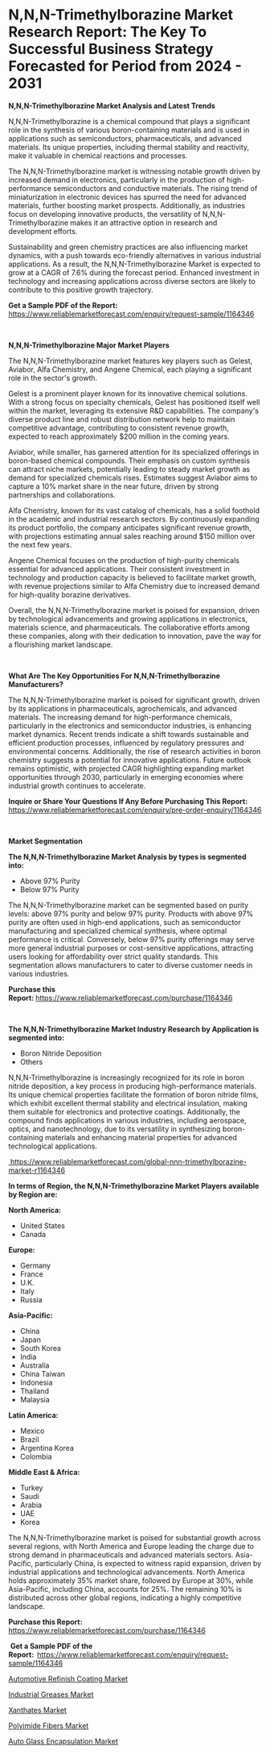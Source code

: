 <p><h1>N,N,N-Trimethylborazine Market Research Report: The Key To Successful Business Strategy Forecasted for Period from 2024 - 2031</h1></p><p><strong>N,N,N-Trimethylborazine Market Analysis and Latest Trends</strong></p>
<p><p>N,N,N-Trimethylborazine is a chemical compound that plays a significant role in the synthesis of various boron-containing materials and is used in applications such as semiconductors, pharmaceuticals, and advanced materials. Its unique properties, including thermal stability and reactivity, make it valuable in chemical reactions and processes.</p><p>The N,N,N-Trimethylborazine market is witnessing notable growth driven by increased demand in electronics, particularly in the production of high-performance semiconductors and conductive materials. The rising trend of miniaturization in electronic devices has spurred the need for advanced materials, further boosting market prospects. Additionally, as industries focus on developing innovative products, the versatility of N,N,N-Trimethylborazine makes it an attractive option in research and development efforts.</p><p>Sustainability and green chemistry practices are also influencing market dynamics, with a push towards eco-friendly alternatives in various industrial applications. As a result, the N,N,N-Trimethylborazine Market is expected to grow at a CAGR of 7.6% during the forecast period. Enhanced investment in technology and increasing applications across diverse sectors are likely to contribute to this positive growth trajectory.</p></p>
<p><strong>Get a Sample PDF of the Report:&nbsp;</strong> <a href="https://www.reliablemarketforecast.com/enquiry/request-sample/1164346?utm_campaign=1117&utm_medium=2&utm_source=Github&utm_content=ia&utm_term=10122024&utm_id=nnn-trimethylborazine">https://www.reliablemarketforecast.com/enquiry/request-sample/1164346</a></p>
<p>&nbsp;</p>
<p><strong>N,N,N-Trimethylborazine Major Market Players</strong></p>
<p><p>The N,N,N-Trimethylborazine market features key players such as Gelest, Aviabor, Alfa Chemistry, and Angene Chemical, each playing a significant role in the sector's growth. </p><p>Gelest is a prominent player known for its innovative chemical solutions. With a strong focus on specialty chemicals, Gelest has positioned itself well within the market, leveraging its extensive R&D capabilities. The company's diverse product line and robust distribution network help to maintain competitive advantage, contributing to consistent revenue growth, expected to reach approximately $200 million in the coming years.</p><p>Aviabor, while smaller, has garnered attention for its specialized offerings in boron-based chemical compounds. Their emphasis on custom synthesis can attract niche markets, potentially leading to steady market growth as demand for specialized chemicals rises. Estimates suggest Aviabor aims to capture a 10% market share in the near future, driven by strong partnerships and collaborations.</p><p>Alfa Chemistry, known for its vast catalog of chemicals, has a solid foothold in the academic and industrial research sectors. By continuously expanding its product portfolio, the company anticipates significant revenue growth, with projections estimating annual sales reaching around $150 million over the next few years.</p><p>Angene Chemical focuses on the production of high-purity chemicals essential for advanced applications. Their consistent investment in technology and production capacity is believed to facilitate market growth, with revenue projections similar to Alfa Chemistry due to increased demand for high-quality borazine derivatives.</p><p>Overall, the N,N,N-Trimethylborazine market is poised for expansion, driven by technological advancements and growing applications in electronics, materials science, and pharmaceuticals. The collaborative efforts among these companies, along with their dedication to innovation, pave the way for a flourishing market landscape.</p></p>
<p>&nbsp;</p>
<p><strong>What Are The Key Opportunities For N,N,N-Trimethylborazine Manufacturers?</strong></p>
<p><p>The N,N,N-Trimethylborazine market is poised for significant growth, driven by its applications in pharmaceuticals, agrochemicals, and advanced materials. The increasing demand for high-performance chemicals, particularly in the electronics and semiconductor industries, is enhancing market dynamics. Recent trends indicate a shift towards sustainable and efficient production processes, influenced by regulatory pressures and environmental concerns. Additionally, the rise of research activities in boron chemistry suggests a potential for innovative applications. Future outlook remains optimistic, with projected CAGR highlighting expanding market opportunities through 2030, particularly in emerging economies where industrial growth continues to accelerate.</p></p>
<p><strong>Inquire or Share Your Questions If Any Before Purchasing This Report:</strong> <a href="https://www.reliablemarketforecast.com/enquiry/pre-order-enquiry/1164346?utm_campaign=1117&utm_medium=2&utm_source=Github&utm_content=ia&utm_term=10122024&utm_id=nnn-trimethylborazine">https://www.reliablemarketforecast.com/enquiry/pre-order-enquiry/1164346</a></p>
<p>&nbsp;</p>
<p><strong>Market Segmentation</strong></p>
<p><strong>The N,N,N-Trimethylborazine Market Analysis by types is segmented into:</strong></p>
<p><ul><li>Above 97% Purity</li><li>Below 97% Purity</li></ul></p>
<p><p>The N,N,N-Trimethylborazine market can be segmented based on purity levels: above 97% purity and below 97% purity. Products with above 97% purity are often used in high-end applications, such as semiconductor manufacturing and specialized chemical synthesis, where optimal performance is critical. Conversely, below 97% purity offerings may serve more general industrial purposes or cost-sensitive applications, attracting users looking for affordability over strict quality standards. This segmentation allows manufacturers to cater to diverse customer needs in various industries.</p></p>
<p><strong>Purchase this Report:&nbsp;</strong><a href="https://www.reliablemarketforecast.com/purchase/1164346?utm_campaign=1117&utm_medium=2&utm_source=Github&utm_content=ia&utm_term=10122024&utm_id=nnn-trimethylborazine">https://www.reliablemarketforecast.com/purchase/1164346</a></p>
<p>&nbsp;</p>
<p><strong>The N,N,N-Trimethylborazine Market Industry Research by Application is segmented into:</strong></p>
<p><ul><li>Boron Nitride Deposition</li><li>Others</li></ul></p>
<p><p>N,N,N-Trimethylborazine is increasingly recognized for its role in boron nitride deposition, a key process in producing high-performance materials. Its unique chemical properties facilitate the formation of boron nitride films, which exhibit excellent thermal stability and electrical insulation, making them suitable for electronics and protective coatings. Additionally, the compound finds applications in various industries, including aerospace, optics, and nanotechnology, due to its versatility in synthesizing boron-containing materials and enhancing material properties for advanced technological applications.</p></p>
<p><a href="https://www.reliablemarketforecast.com/global-nnn-trimethylborazine-market-r1164346?utm_campaign=1117&utm_medium=2&utm_source=Github&utm_content=ia&utm_term=10122024&utm_id=nnn-trimethylborazine">&nbsp;https://www.reliablemarketforecast.com/global-nnn-trimethylborazine-market-r1164346</a></p>
<p><strong>In terms of Region, the N,N,N-Trimethylborazine Market Players available by Region are:</strong></p>
<p>
    <p> <strong> North America: </strong>
        <ul>
            <li>United States</li>
            <li>Canada</li>
        </ul>
        </p> 
    <p> <strong> Europe: </strong>
        <ul>
            <li>Germany</li>
            <li>France</li>
            <li>U.K.</li>
            <li>Italy</li>
            <li>Russia</li>
        </ul>
        </p> 
    <p> <strong> Asia-Pacific: </strong>
        <ul>
            <li>China</li>
            <li>Japan</li>
            <li>South Korea</li>
            <li>India</li>
            <li>Australia</li>
            <li>China Taiwan</li>
            <li>Indonesia</li>
            <li>Thailand</li>
            <li>Malaysia</li>
        </ul>
        </p> 
    <p> <strong> Latin America: </strong>
        <ul>
            <li>Mexico</li>
            <li>Brazil</li>
            <li>Argentina Korea</li>
            <li>Colombia</li>
        </ul>
        </p> 
    <p> <strong> Middle East & Africa: </strong>
        <ul>
            <li>Turkey</li>
            <li>Saudi</li>
            <li>Arabia</li>
            <li>UAE</li>
            <li>Korea</li>
        </ul>
    </p>
    </p>
<p><p>The N,N,N-Trimethylborazine market is poised for substantial growth across several regions, with North America and Europe leading the charge due to strong demand in pharmaceuticals and advanced materials sectors. Asia-Pacific, particularly China, is expected to witness rapid expansion, driven by industrial applications and technological advancements. North America holds approximately 35% market share, followed by Europe at 30%, while Asia-Pacific, including China, accounts for 25%. The remaining 10% is distributed across other global regions, indicating a highly competitive landscape.</p></p>
<p><strong>Purchase this Report: </strong><a href="https://www.reliablemarketforecast.com/purchase/1164346?utm_campaign=1117&utm_medium=2&utm_source=Github&utm_content=ia&utm_term=10122024&utm_id=nnn-trimethylborazine">https://www.reliablemarketforecast.com/purchase/1164346</a></p>
<p>&nbsp;<strong>Get a Sample PDF of the Report:&nbsp;&nbsp;</strong><a href="https://www.reliablemarketforecast.com/enquiry/request-sample/1164346?utm_campaign=1117&utm_medium=2&utm_source=Github&utm_content=ia&utm_term=10122024&utm_id=nnn-trimethylborazine">https://www.reliablemarketforecast.com/enquiry/request-sample/1164346</a></p>
<p><strong></strong></p>
<p><p><a href="https://www.linkedin.com/pulse/evaluating-automotive-refinish-coating-market-trends-1oduc?utm_campaign=1117&utm_medium=2&utm_source=Github&utm_content=ia&utm_term=10122024&utm_id=nnn-trimethylborazine">Automotive Refinish Coating Market</a></p><p><a href="https://www.linkedin.com/pulse/disruption-innovation-industrial-greases-industry-market-bu8wc?utm_campaign=1117&utm_medium=2&utm_source=Github&utm_content=ia&utm_term=10122024&utm_id=nnn-trimethylborazine">Industrial Greases Market</a></p><p><a href="https://www.linkedin.com/pulse/xanthates-market-growth-analysis-2024-2031-trends-strategies-9v1bc?utm_campaign=1117&utm_medium=2&utm_source=Github&utm_content=ia&utm_term=10122024&utm_id=nnn-trimethylborazine">Xanthates Market</a></p><p><a href="https://www.linkedin.com/pulse/revenue-insights-growth-forecast-polyimide-fibers-industry-54-qjfvc?utm_campaign=1117&utm_medium=2&utm_source=Github&utm_content=ia&utm_term=10122024&utm_id=nnn-trimethylborazine">Polyimide Fibers Market</a></p><p><a href="https://github.com/AKSHATREPORTPRIME/Market-Research-Report-List-6/blob/main/auto-glass-encapsulation-market.md?utm_campaign=1117&utm_medium=2&utm_source=Github&utm_content=ia&utm_term=10122024&utm_id=nnn-trimethylborazine">Auto Glass Encapsulation Market</a></p></p>